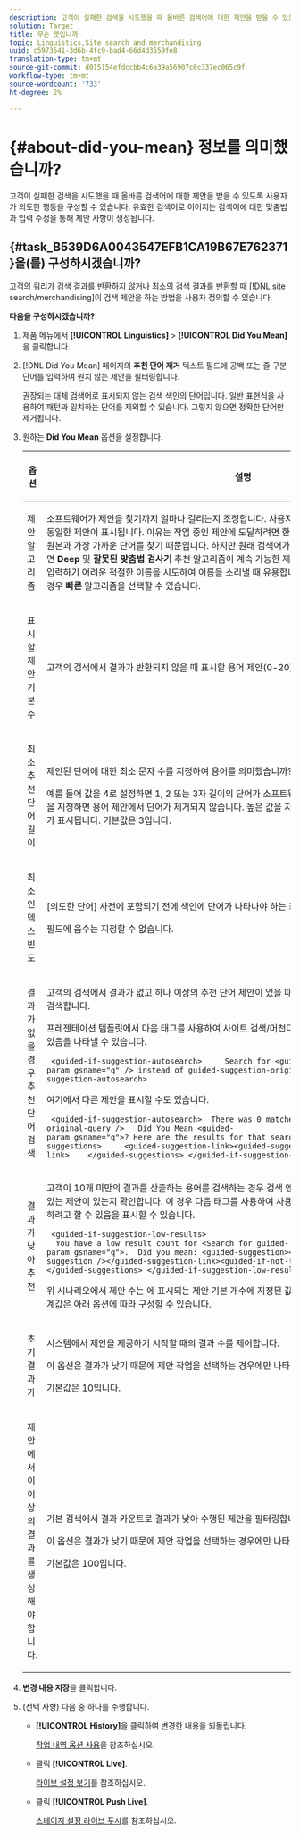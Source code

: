 ```yaml
---
description: 고객이 실패한 검색을 시도했을 때 올바른 검색어에 대한 제안을 받을 수 있도록 사용자가 의도한 행동을 구성할 수 있습니다. 유효한 검색어로 이어지는 검색어에 대한 맞춤법과 입력 수정을 통해 제안 사항이 생성됩니다.
solution: Target
title: 무슨 뜻입니까
topic: Linguistics,Site search and merchandising
uuid: c5973541-3d6b-4fc9-bad4-66d4d3559fe8
translation-type: tm+mt
source-git-commit: d015154efdccbb4c6a39a56907c0c337ec065c9f
workflow-type: tm+mt
source-wordcount: '733'
ht-degree: 2%

---
```



# {#about-did-you-mean} 정보를 의미했습니까?

고객이 실패한 검색을 시도했을 때 올바른 검색어에 대한 제안을 받을 수 있도록 사용자가 의도한 행동을 구성할 수 있습니다. 유효한 검색어로 이어지는 검색어에 대한 맞춤법과 입력 수정을 통해 제안 사항이 생성됩니다.

## {#task_B539D6A0043547EFB1CA19B67E762371}을(를) 구성하시겠습니까?

고객의 쿼리가 검색 결과를 반환하지 않거나 최소의 검색 결과를 반환할 때 [!DNL site search/merchandising]이 검색 제안을 하는 방법을 사용자 정의할 수 있습니다.

<!-- 

t_configuring_did_you_mean.xml

 -->

**다음을 구성하시겠습니까?**

1. 제품 메뉴에서 **[!UICONTROL Linguistics]** > **[!UICONTROL Did You Mean]**&#x200B;을 클릭합니다.
1. [!DNL Did You Mean] 페이지의 **추천 단어 제거** 텍스트 필드에 공백 또는 줄 구분 단어를 입력하여 원치 않는 제안을 필터링합니다.

   권장되는 대체 검색어로 표시되지 않는 검색 색인의 단어입니다. 일반 표현식을 사용하여 패턴과 일치하는 단어를 제외할 수 있습니다. 그렇지 않으면 정확한 단어만 제거됩니다.

1. 원하는 **Did You Mean** 옵션을 설정합니다.

   <!-- 
   
   r_did_you_mean_options.xml
   
   -->

   <table> 
    <thead> 
      <tr> 
      <th colname="col1" class="entry"> <p>옵션 </p> </th> 
      <th colname="col2" class="entry"> <p>설명 </p> </th> 
      </tr> 
    </thead>
    <tbody> 
      <tr> 
      <td colname="col1"> <p>제안 알고리즘 </p> </td> 
      <td colname="col2"> <p>소프트웨어가 제안을 찾기까지 얼마나 걸리는지 조정합니다. 사용자가 한 문자 실수로 인해 모든 알고리즘에 동일한 제안이 표시됩니다. 이유는 작업 중인 제안에 도달하려면 한 번의 편집만 필요하며 모든 알고리즘은 원본과 가장 가까운 단어를 찾기 때문입니다. 하지만 원래 검색어가 인덱스의 기존 검색어와 유사하지 않으면 <b>Deep</b> 및 <b>잘못된 맞춤법 검사기</b> 추천 알고리즘이 계속 가능한 제안을 검색합니다. 이 시나리오는 고객이 입력하기 어려운 적절한 이름을 시도하여 이름을 소리낼 때 유용합니다. 그러나 유사한 제안만 표시하려는 경우 <b>빠른</b> 알고리즘을 선택할 수 있습니다. </p> </td> 
      </tr> 
      <tr> 
      <td colname="col1"> <p>표시할 제안 기본 수 </p> </td> 
      <td colname="col2"> <p>고객의 검색에서 결과가 반환되지 않을 때 표시할 용어 제안(0-20)의 수를 지정합니다. 기본값은 3입니다. </p> </td> 
      </tr> 
      <tr> 
      <td colname="col1"> <p>최소 추천 단어 길이 </p> </td> 
      <td colname="col2"> <p>제안된 단어에 대한 최소 문자 수를 지정하여 용어를 의미했습니까? </p> <p>예를 들어 값을 4로 설정하면 1, 2 또는 3자 길이의 단어가 소프트웨어에서 제안되지 않습니다. 0이라는 값을 지정하면 용어 제안에서 단어가 제거되지 않습니다. 높은 값을 지정하면 일반적으로 용어 제안 없이 결과가 표시됩니다. 기본값은 3입니다. </p> </td> 
      </tr> 
      <tr> 
      <td colname="col1"> <p>최소 인덱스 빈도 </p> </td> 
      <td colname="col2"> <p> [의도한 단어] 사전에 포함되기 전에 색인에 단어가 나타나야 하는 최소 횟수를 지정합니다. </p> <p>필드에 음수는 지정할 수 없습니다. </p> </td> 
      </tr> 
      <tr> 
      <td colname="col1"> <p>결과가 없을 경우 추천 단어 검색 </p> </td> 
      <td colname="col2"> <p>고객의 검색에서 결과가 없고 하나 이상의 추천 단어 제안이 있을 때 제안된 첫 번째 용어를 자동으로 다시 검색합니다. </p> <p>프레젠테이션 템플릿에서 다음 태그를 사용하여 사이트 검색/머천다이징이 다른 용어를 자동으로 검색하고 있음을 나타낼 수 있습니다. </p> <p> <code>&nbsp;&lt;guided-if-suggestion-autosearch&gt;&nbsp;&nbsp;&nbsp;&nbsp;&nbsp;Search&nbsp;for&nbsp;&lt;guided-param&nbsp;gsname="q"&nbsp;/&gt;&nbsp;instead&nbsp;of&nbsp;guided-suggestion-original-query&nbsp;/&gt;&nbsp;&lt;/guided-if-suggestion-autosearch&gt;</code> </p> <p>여기에서 다른 제안을 표시할 수도 있습니다. </p> <p> <code>&nbsp;&lt;guided-if-suggestion-autosearch&gt;&nbsp;&nbsp;There&nbsp;was&nbsp;0&nbsp;matches&nbsp;for&nbsp;&lt;guided-suggestion-original-query&nbsp;/&gt;&nbsp;&nbsp;&nbsp;Did&nbsp;You&nbsp;Mean&nbsp;&lt;guided-param&nbsp;gsname="q"&gt;?&nbsp;Here&nbsp;are&nbsp;the&nbsp;results&nbsp;for&nbsp;that&nbsp;search.&nbsp;&nbsp;&nbsp;Or&nbsp;Did&nbsp;You&nbsp;Mean&nbsp;&nbsp;&nbsp;&nbsp;&lt;guided-suggestions&gt;&nbsp;&nbsp;&nbsp;&nbsp;&nbsp;&lt;guided-suggestion-link&gt;&lt;guided-suggestion&nbsp;/&gt;&lt;/guided-suggestion-link&gt;&nbsp;&nbsp;&nbsp;&nbsp;&lt;/guided-suggestions&gt;&nbsp;&lt;/guided-if-suggestion-autosearch&gt;</code> </p> </td> 
      </tr> 
      <tr> 
      <td colname="col1"> <p>결과가 낮아 추천 </p> </td> 
      <td colname="col2"> <p>고객이 10개 미만의 결과를 산출하는 용어를 검색하는 경우 검색 엔진은 100개 이상의 결과를 산출할 수 있는 제안이 있는지 확인합니다. 이 경우 다음 태그를 사용하여 사용자에게 결과가 있는 동안 다른 것을 검색하려고 할 수 있음을 표시할 수 있습니다. </p> <p> <code>&nbsp;&lt;guided-if-suggestion-low-results&gt; &nbsp;&nbsp;You&nbsp;have&nbsp;a&nbsp;low&nbsp;result&nbsp;count&nbsp;for&nbsp;&lt;Search&nbsp;for&nbsp;guided-param&nbsp;gsname="q"&gt;.&nbsp;&nbsp;Did&nbsp;you&nbsp;mean:&nbsp;&lt;guided-suggestion&gt;&lt;guided-suggestion-link&gt;&lt;guided-suggestion&nbsp;/&gt;&lt;/guided-suggestion-link&gt;&lt;guided-if-not-last&gt;,&nbsp;&lt;/guided-if-not-last&gt;&lt;/guided-suggestions&gt;&nbsp;&lt;/guided-if-suggestion-low-results&gt;</code> </p> <p> 위 시나리오에서 제안 수는 <span class="uicontrol"></span>에 표시되는 제안 기본 개수에 지정된 값으로 제어됩니다. 낮은 임계값과 높은 임계값은 아래 옵션에 따라 구성할 수 있습니다. </p> </td> 
      </tr> 
      <tr> 
      <td colname="col1"> <p>초기 결과가 </p> </td> 
      <td colname="col2"> <p>시스템에서 제안을 제공하기 시작할 때의 결과 수를 제어합니다. </p> <p>이 옵션은 <span class="uicontrol"> 결과가 낮기 때문에 제안 작업을 선택하는 경우에만 나타납니다</span>. </p> <p>기본값은 10입니다. </p> </td> 
      </tr> 
      <tr> 
      <td colname="col1"> <p>제안에서 이 이상의 결과를 생성해야 합니다. </p> </td> 
      <td colname="col2"> <p>기본 검색에서 결과 카운트로 결과가 낮아 수행된 제안을 필터링합니다. </p> <p>이 옵션은 <span class="uicontrol"> 결과가 낮기 때문에 제안 작업을 선택하는 경우에만 나타납니다</span>. </p> <p>기본값은 100입니다. </p> </td> 
      </tr> 
    </tbody> 
    </table>

1. **변경 내용 저장**&#x200B;을 클릭합니다.
1. (선택 사항) 다음 중 하나를 수행합니다.

   * **[!UICONTROL History]**&#x200B;을 클릭하여 변경한 내용을 되돌립니다.

      [작업 내역 옵션 사용](../t-using-the-history-option.md#task_70DD3F87A67242BBBD2CB27156F43002)을 참조하십시오.

   * 클릭 **[!UICONTROL Live]**.

      [라이브 설정 보기](../c-about-staging.md#task_401A0EBDB5DB4D4CA933CBA7BECDC10F)를 참조하십시오.

   * 클릭 **[!UICONTROL Push Live]**.

      [스테이지 설정 라이브 푸시](../c-about-staging.md#task_44306783B4C0408AAA58B471DAF2D9A4)를 참조하십시오.

